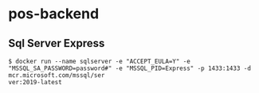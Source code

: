 # pos-backend

## Sql Server Express
```
$ docker run --name sqlserver -e "ACCEPT_EULA=Y" -e "MSSQL_SA_PASSWORD=password#" -e "MSSQL_PID=Express" -p 1433:1433 -d mcr.microsoft.com/mssql/ser
ver:2019-latest
```

